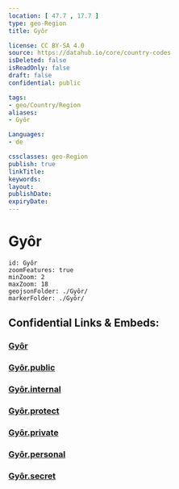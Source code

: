 ```yaml
---
location: [ 47.7 , 17.7 ] 
type: geo-Region
title: Gyôr

license: CC BY-SA 4.0
source: https://datahub.io/core/country-codes
isDeleted: false
isReadOnly: false
draft: false
confidential: public

tags:
- geo/Country/Region
aliases:
- Gyôr

Languages:
- de

cssclasses: geo-Region
publish: true
linkTitle: 
keywords: 
layout: 
publishDate: 
expiryDate: 
---
```


# Gyôr

```leaflet
id: Gyôr
zoomFeatures: true 
minZoom: 2 
maxZoom: 18
geojsonFolder: ./Gyôr/
markerFolder: ./Gyôr/
```


## Confidential Links & Embeds: 

### [Gyôr](/_Standards/Earth/Continent/Europe/Europe~East/Hungary/Counties~Hungary/Gyor-Moson-Sopron/counties~Gyor-Moson-Sopron/Gyôr.md) 

### [Gyôr.public](/_public/Earth/Continent/Europe/Europe~East/Hungary/Counties~Hungary/Gyor-Moson-Sopron/counties~Gyor-Moson-Sopron/Gyôr.public.md) 

### [Gyôr.internal](/_internal/Earth/Continent/Europe/Europe~East/Hungary/Counties~Hungary/Gyor-Moson-Sopron/counties~Gyor-Moson-Sopron/Gyôr.internal.md) 

### [Gyôr.protect](/_protect/Earth/Continent/Europe/Europe~East/Hungary/Counties~Hungary/Gyor-Moson-Sopron/counties~Gyor-Moson-Sopron/Gyôr.protect.md) 

### [Gyôr.private](/_private/Earth/Continent/Europe/Europe~East/Hungary/Counties~Hungary/Gyor-Moson-Sopron/counties~Gyor-Moson-Sopron/Gyôr.private.md) 

### [Gyôr.personal](/_personal/Earth/Continent/Europe/Europe~East/Hungary/Counties~Hungary/Gyor-Moson-Sopron/counties~Gyor-Moson-Sopron/Gyôr.personal.md) 

### [Gyôr.secret](/_secret/Earth/Continent/Europe/Europe~East/Hungary/Counties~Hungary/Gyor-Moson-Sopron/counties~Gyor-Moson-Sopron/Gyôr.secret.md)

